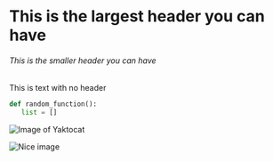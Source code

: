 # This is the largest header you can have
###### This is the smaller header you can have 

This is text with no header

```python
def random_function():
   list = []
```

![Image of Yaktocat](https://octodex.github.com/images/yaktocat.png)

![Nice image](http://wallpapercave.com/beautiful-scenery-backgrounds)
